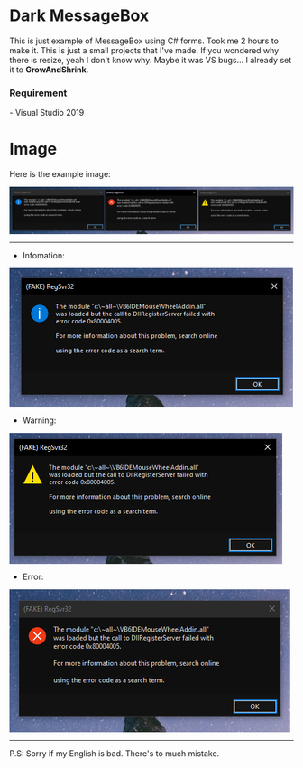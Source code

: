 # Dark MessageBox
This is just example of MessageBox using C# forms. Took me 2 hours to make it. This is just a small projects that I've made. If you wondered why there is resize, yeah I don't know why. Maybe it was VS bugs... I already set it to **GrowAndShrink**.

<h3>Requirement</h3>
- Visual Studio 2019

# Image
Here is the example image:

<img align="center" src="https://github.com/QMuffinBoy/solid-waffle/blob/58694fe6abe148f3198666dcdab01f847723cf42/Screenshots/CustomMsgBox.png">

----------------

- Infomation:
<img align="center" src="https://github.com/QMuffinBoy/solid-waffle/blob/58694fe6abe148f3198666dcdab01f847723cf42/Screenshots/CustomMsgBoxInfo.png">

- Warning:
<img align="center" src="https://github.com/QMuffinBoy/solid-waffle/blob/58694fe6abe148f3198666dcdab01f847723cf42/Screenshots/CustomMsgBoxWarning.png">

- Error:
<img align="center" src="https://github.com/QMuffinBoy/solid-waffle/blob/58694fe6abe148f3198666dcdab01f847723cf42/Screenshots/CustomMsgBoxError.png">

-----------------
P.S: Sorry if my English is bad. There's to much mistake.
